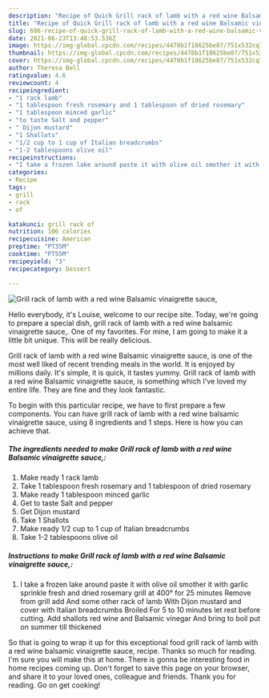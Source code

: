 ```yaml
---
description: "Recipe of Quick Grill rack of lamb with a red wine Balsamic vinaigrette sauce,"
title: "Recipe of Quick Grill rack of lamb with a red wine Balsamic vinaigrette sauce,"
slug: 686-recipe-of-quick-grill-rack-of-lamb-with-a-red-wine-balsamic-vinaigrette-sauce
date: 2021-06-23T13:48:53.536Z
image: https://img-global.cpcdn.com/recipes/4478b1f18625be87/751x532cq70/grill-rack-of-lamb-with-a-red-wine-balsamic-vinaigrette-sauce-recipe-main-photo.jpg
thumbnail: https://img-global.cpcdn.com/recipes/4478b1f18625be87/751x532cq70/grill-rack-of-lamb-with-a-red-wine-balsamic-vinaigrette-sauce-recipe-main-photo.jpg
cover: https://img-global.cpcdn.com/recipes/4478b1f18625be87/751x532cq70/grill-rack-of-lamb-with-a-red-wine-balsamic-vinaigrette-sauce-recipe-main-photo.jpg
author: Theresa Bell
ratingvalue: 4.6
reviewcount: 4
recipeingredient:
- "1 rack lamb"
- "1 tablespoon fresh rosemary and 1 tablespoon of dried rosemary"
- "1 tablespoon minced garlic"
- "to taste Salt and pepper"
- " Dijon mustard"
- "1 Shallots"
- "1/2 cup to 1 cup of Italian breadcrumbs"
- "1-2 tablespoons olive oil"
recipeinstructions:
- "I take a frozen lake around paste it with olive oil smother it with garlic sprinkle fresh and dried rosemary grill at 400° for 25 minutes Remove from grill add And some other rack of lamb With Dijon mustard and cover with Italian breadcrumbs Broiled For 5 to 10 minutes let rest before cutting. Add shallots red wine and Balsamic vinegar And bring to boil put on summer till thickened"
categories:
- Recipe
tags:
- grill
- rack
- of

katakunci: grill rack of 
nutrition: 106 calories
recipecuisine: American
preptime: "PT35M"
cooktime: "PT55M"
recipeyield: "3"
recipecategory: Dessert

---
```



![Grill rack of lamb with a red wine Balsamic vinaigrette sauce,](https://img-global.cpcdn.com/recipes/4478b1f18625be87/751x532cq70/grill-rack-of-lamb-with-a-red-wine-balsamic-vinaigrette-sauce-recipe-main-photo.jpg)

Hello everybody, it's Louise, welcome to our recipe site. Today, we're going to prepare a special dish, grill rack of lamb with a red wine balsamic vinaigrette sauce,. One of my favorites. For mine, I am going to make it a little bit unique. This will be really delicious.



Grill rack of lamb with a red wine Balsamic vinaigrette sauce, is one of the most well liked of recent trending meals in the world. It is enjoyed by millions daily. It's simple, it is quick, it tastes yummy. Grill rack of lamb with a red wine Balsamic vinaigrette sauce, is something which I've loved my entire life. They are fine and they look fantastic.


To begin with this particular recipe, we have to first prepare a few components. You can have grill rack of lamb with a red wine balsamic vinaigrette sauce, using 8 ingredients and 1 steps. Here is how you can achieve that.

<!--inarticleads1-->

##### The ingredients needed to make Grill rack of lamb with a red wine Balsamic vinaigrette sauce,:

1. Make ready 1 rack lamb
1. Take 1 tablespoon fresh rosemary and 1 tablespoon of dried rosemary
1. Make ready 1 tablespoon minced garlic
1. Get to taste Salt and pepper
1. Get  Dijon mustard
1. Take 1 Shallots
1. Make ready 1/2 cup to 1 cup of Italian breadcrumbs
1. Take 1-2 tablespoons olive oil




<!--inarticleads2-->

##### Instructions to make Grill rack of lamb with a red wine Balsamic vinaigrette sauce,:

1. I take a frozen lake around paste it with olive oil smother it with garlic sprinkle fresh and dried rosemary grill at 400° for 25 minutes Remove from grill add And some other rack of lamb With Dijon mustard and cover with Italian breadcrumbs Broiled For 5 to 10 minutes let rest before cutting. Add shallots red wine and Balsamic vinegar And bring to boil put on summer till thickened




So that is going to wrap it up for this exceptional food grill rack of lamb with a red wine balsamic vinaigrette sauce, recipe. Thanks so much for reading. I'm sure you will make this at home. There is gonna be interesting food in home recipes coming up. Don't forget to save this page on your browser, and share it to your loved ones, colleague and friends. Thank you for reading. Go on get cooking!
